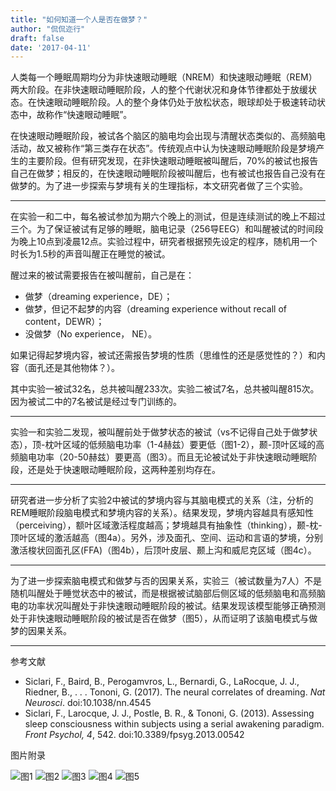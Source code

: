 ```yaml
---
title: "如何知道一个人是否在做梦？"
author: "侃侃迩行"
draft: false
date: '2017-04-11'
---
```


人类每一个睡眠周期均分为非快速眼动睡眠（NREM）和快速眼动睡眠（REM）两大阶段。在非快速眼动睡眠阶段，人的整个代谢状况和身体节律都处于放缓状态。在快速眼动睡眠阶段。人的整个身体仍处于放松状态，眼球却处于极速转动状态中，故称作“快速眼动睡眠”。

在快速眼动睡眠阶段，被试各个脑区的脑电均会出现与清醒状态类似的、高频脑电活动，故又被称作“第三类存在状态”。传统观点中认为快速眼动睡眠阶段是梦境产生的主要阶段。但有研究发现，在非快速眼动睡眠被叫醒后，70%的被试也报告自己在做梦；相反的，在快速眼动睡眠阶段被叫醒后，也有被试也报告自己没有在做梦的。为了进一步探索与梦境有关的生理指标，本文研究者做了三个实验。

---

在实验一和二中，每名被试参加为期六个晚上的测试，但是连续测试的晚上不超过三个。为了保证被试有足够的睡眠，脑电记录（256导EEG）和叫醒被试的时间段为晚上10点到凌晨12点。实验过程中，研究者根据预先设定的程序，随机用一个时长为1.5秒的声音叫醒正在睡觉的被试。

醒过来的被试需要报告在被叫醒前，自己是在：

- 做梦（dreaming experience，DE）；
- 做梦，但记不起梦的内容（dreaming experience without recall of content，DEWR）；
- 没做梦（No experience， NE）。

如果记得起梦境内容，被试还需报告梦境的性质（思维性的还是感觉性的？）和内容（面孔还是其他物体？）。

其中实验一被试32名，总共被叫醒233次。实验二被试7名，总共被叫醒815次。因为被试二中的7名被试是经过专门训练的。

---

实验一和实验二发现，被叫醒前处于做梦状态的被试（vs不记得自己处于做梦状态），顶-枕叶区域的低频脑电功率（1-4赫兹）要更低（图1-2），颞-顶叶区域的高频脑电功率（20-50赫兹）要更高（图3）。而且无论被试处于非快速眼动睡眠阶段，还是处于快速眼动睡眠阶段，这两种差别均存在。

---
研究者进一步分析了实验2中被试的梦境内容与其脑电模式的关系（注，分析的REM睡眠阶段脑电模式和梦境内容的关系）。结果发现，梦境内容越具有感知性（perceiving），额叶区域激活程度越高；梦境越具有抽象性（thinking），颞-枕-顶叶区域的激活越高（图4a）。另外，涉及面孔、空间、运动和言语的梦境，分别激活梭状回面孔区(FFA)（图4b），后顶叶皮层、颞上沟和威尼克区域（图4c）。

---

为了进一步探索脑电模式和做梦与否的因果关系，实验三（被试数量为7人）不是随机叫醒处于睡觉状态中的被试，而是根据被试脑部后侧区域的低频脑电和高频脑电的功率状况叫醒处于非快速眼动睡眠阶段的被试。结果发现该模型能够正确预测处于非快速眼动睡眠阶段的被试是否在做梦（图5），从而证明了该脑电模式与做梦的因果关系。

---

参考文献

- Siclari, F., Baird, B., Perogamvros, L., Bernardi, G., LaRocque, J. J., Riedner, B., . . . Tononi, G. (2017). The neural correlates of dreaming. *Nat Neurosci*. doi:10.1038/nn.4545
- Siclari, F., Larocque, J. J., Postle, B. R., & Tononi, G. (2013). Assessing sleep consciousness within subjects using a serial awakening paradigm. *Front Psychol, 4*, 542. doi:10.3389/fpsyg.2013.00542

图片附录

![图1](https://webimages.netlify.com/nn.4545-F1.jpg)
![图2](https://webimages.netlify.com/nn.4545-F2.jpg)
![图3](https://webimages.netlify.com/nn.4545-F3.jpg)
![图4](https://webimages.netlify.com/nn.4545-F4.jpg)
![图5](https://webimages.netlify.com/nn.4545-F5.jpg)
